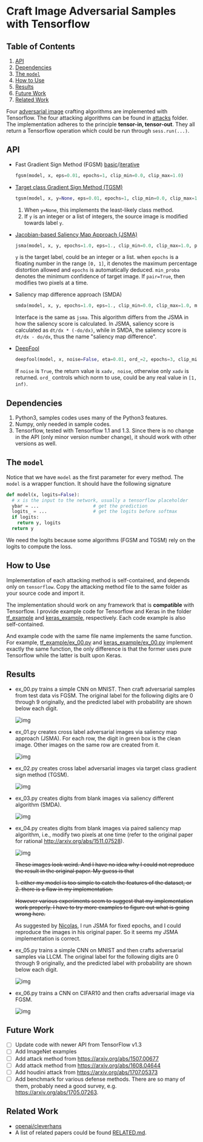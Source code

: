 Craft Image Adversarial Samples with Tensorflow
===============================================

## Table of Contents

1. [API](#api)
2. [Dependencies](#dependencies)
3. [The `model`](#the-model)
4. [How to Use](#how-to-use)
5. [Results](#results)
6. [Future Work](#future-work)
7. [Related Work](#related-work)

Four [adversarial image](https://arxiv.org/abs/1312.6199) crafting algorithms are implemented with Tensorflow.
The four attacking algorithms can be found in [attacks](attacks) folder.  The
implementation adheres to the principle **tensor-in, tensor-out**.  They all
return a Tensorflow operation which could be run through `sess.run(...)`.

## API

- Fast Gradient Sign Method (FGSM) [basic](https://arxiv.org/abs/1412.6572/)/[iterative](https://arxiv.org/abs/1607.02533)

  ```python
  fgsm(model, x, eps=0.01, epochs=1, clip_min=0.0, clip_max=1.0)
  ```

- [Target class Gradient Sign Method (TGSM)](https://arxiv.org/abs/1607.02533)

  ```python
  tgsm(model, x, y=None, eps=0.01, epochs=1, clip_min=0.0, clip_max=1.0)
  ```

  1. When `y=None`, this implements the least-likely class method.
  2. If `y` is an integer or a list of integers, the source image is modified
     towards label `y`.
- [Jacobian-based Saliency Map Approach (JSMA)](https://arxiv.org/abs/1511.07528)

  ```python
  jsma(model, x, y, epochs=1.0, eps=1., clip_min=0.0, clip_max=1.0, pair=False, min_proba=0.0)
  ```

  `y` is the target label, could be an integer or a list.  when `epochs` is a
  floating number in the range `[0, 1]`, it denotes the maximum percentage
  distortion allowed and `epochs` is automatically deduced.  `min_proba` denotes
  the minimum confidence of target image.  If `pair=True`, then modifies two
  pixels at a time.

- Saliency map difference approach (SMDA)
  ```python
  smda(model, x, y, epochs=1.0, eps=1., clip_min=0.0, clip_max=1.0, min_proba=0.0)
  ```

  Interface is the same as `jsma`.  This algorithm differs from the JSMA in how
  the saliency score is calculated.  In JSMA, saliency score is calculated as
  `dt/dx * (-do/dx)`, while in SMDA, the saliency score is `dt/dx - do/dx`, thus
  the name "saliency map difference".

- [DeepFool](https://arxiv.org/abs/1511.04599)

  ```python
  deepfool(model, x, noise=False, eta=0.01, ord_=2, epochs=3, clip_min=0.0, clip_max=1.0, min_prob=0.0)
  ```

  If `noise` is `True`, the return value is `xadv, noise`, otherwise only `xadv`
  is returned.  `ord_` controls which norm to use, could be any real value in
  `[1, inf)`.

## Dependencies

1. Python3, samples codes uses many of the Python3 features.
2. Numpy, only needed in sample codes.
3. Tensorflow, tested with Tensorflow 1.1 and 1.3.  Since there is no change in
   the API (only minor version number change), it should work with other
   versions as well.

## The `model`

Notice that we have `model` as the first parameter for every method.  The
`model` is a wrapper function.  It should have the following signature

```python
def model(x, logits=False):
  # x is the input to the network, usually a tensorflow placeholder
  ybar = ...                    # get the prediction
  logits_ = ...                 # get the logits before softmax
  if logits:
    return y, logits
  return y
```

We need the logits because some algorithms (FGSM and TGSM) rely on the logits to
compute the loss.

## How to Use

Implementation of each attacking method is self-contained, and depends only on
`tensorflow`.  Copy the attacking method file to the same folder as your source
code and import it.

The implementation should work on any framework that is **compatible** with
Tensorflow.  I provide example code for Tensorflow and Keras in the folder
[tf_example](./tf_example) and [keras_example](./keras_example), respectively.  Each code example is also
self-contained.

And example code with the same file name implements the same function.  For
example, [tf_example/ex_00.py](tf_example/ex_00.py) and [keras_example/ex_00.py](keras_example/ex_00.py) implement
exactly the same function, the only difference is that the former uses pure
Tensorflow while the latter is built upon Keras.

## Results

- ex_00.py trains a simple CNN on MNIST.  Then craft adversarial samples from
  test data vis FGSM.  The original label for the following digits are 0 through
  9 originally, and the predicted label with probability are shown below each
  digit.

  ![img](img/ex_00.png)

- ex_01.py creates cross label adversarial images via saliency map approach
  (JSMA).  For each row, the digit in green box is the clean image.  Other
  images on the same row are created from it.

  ![img](img/ex_01.png)

- ex_02.py creates cross label adversarial images via target class gradient sign
  method (TGSM).

  ![img](img/ex_02.png)

- ex_03.py creates digits from blank images via saliency different algorithm
  (SMDA).

  ![img](img/ex_03.png)

- ex_04.py creates digits from blank images via paired saliency map algorithm,
  i.e., modify two pixels at one time (refer to the original paper for rational
  http://arxiv.org/abs/1511.07528).

  ![img](img/ex_04.png)

  ~~These images look weird.  And I have no idea why I could not reproduce the
  result in the original paper.  My guess is that~~

  ~~1. either my model is too simple to catch the features of the dataset, or~~
  ~~2. there is a flaw in my implementation.~~

  ~~However various experiments seem to suggest that my implementation work
  properly.  I have to try more examples to figure out what is going wrong
  here.~~

  As suggested by [Nicolas](https://papernot.fr/), I run JSMA for fixed epochs, and I could
  reproduce the images in his original paper.  So it seems my JSMA
  implementation is correct.

- ex_05.py trains a simple CNN on MNIST and then crafts adversarial samples via
  LLCM.  The original label for the following digits are 0 through 9 originally,
  and the predicted label with probability are shown below each digit.

  ![img](img/ex_05.png)

- ex_06.py trains a CNN on CIFAR10 and then crafts adversarial image via FGSM.

  ![img](img/ex_06.png)

## Future Work

- [ ] Update code with newer API from TensorFlow v1.3
- [ ] Add ImageNet examples
- [ ] Add attack method from https://arxiv.org/abs/1507.00677
- [ ] Add attack method from https://arxiv.org/abs/1608.04644
- [ ] Add houdini attack from https://arxiv.org/abs/1707.05373
- [ ] Add benchmark for various defense methods.  There are so many of them,
  probably need a good survey, e.g. https://arxiv.org/abs/1705.07263.

## Related Work

- [openai/cleverhans](https://github.com/openai/cleverhans)
- A list of related papers could be found [RELATED.md](./RELATED.md).
